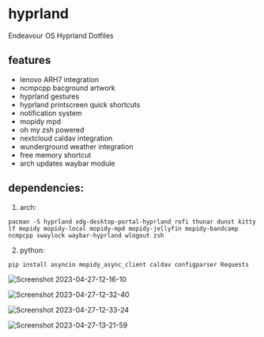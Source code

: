 # hyprland
Endeavour OS Hyprland Dotfiles

## features

* lenovo ARH7 integration
* ncmpcpp bacground artwork
* hyprland gestures
* hyprland printscreen quick shortcuts
* notification system
* mopidy mpd 
* oh my zsh powered
* nextcloud caldav integration
* wunderground weather integration
* free memory shortcut
* arch updates waybar module

## dependencies:

1. arch:
```
pacman -S hyprland xdg-desktop-portal-hyprland rofi thunar dunst kitty lf mopidy mopidy-local mopidy-mpd mopidy-jellyfin mopidy-bandcamp ncmpcpp swaylock waybar-hyprland wlogout zsh 
```

2. python:
```
pip install asyncio mopidy_async_client caldav configparser Requests 
```

![Screenshot 2023-04-27-12-16-10](https://user-images.githubusercontent.com/1067967/234836950-e748286b-6fa9-494b-b13e-71dcaef90464.png)

![Screenshot 2023-04-27-12-32-40](https://user-images.githubusercontent.com/1067967/234837485-46a089f0-ba09-4415-805c-5800a9347e74.png)

![Screenshot 2023-04-27-12-33-24](https://user-images.githubusercontent.com/1067967/234837514-e49e1274-3940-44c8-af09-8eb8a20b3b80.png)

![Screenshot 2023-04-27-13-21-59](https://user-images.githubusercontent.com/1067967/234847789-5bb6cc8c-3df2-4d31-bb86-a31a984cd8be.png)


